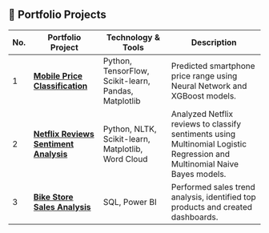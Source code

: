## 📂 Portfolio Projects

| No. | Portfolio Project                | Technology & Tools                     | Description                                                                                      |
|-----|----------------------------------|----------------------------------------|--------------------------------------------------------------------------------------------------|
| 1   | [**Mobile Price Classification**](https://github.com/Ivanrasyid89/Portofolio.github.io/tree/main/Klasifikasi/Mobile%20Price%20Classification) | Python, TensorFlow, Scikit-learn, Pandas, Matplotlib | Predicted smartphone price range using Neural Network and XGBoost models. |
| 2   | [**Netflix Reviews Sentiment Analysis**](https://github.com/Ivanrasyid89/Portofolio.github.io/tree/main/Natural%20Language%20Processing/Sentiment%20Analysis%20on%20Netflix%20Ratings) | Python, NLTK, Scikit-learn, Matplotlib, Word Cloud | Analyzed Netflix reviews to classify sentiments using Multinomial Logistic Regression and Multinomial Naive Bayes models.           |
| 3   | [**Bike Store Sales Analysis**](https://github.com/Ivanrasyid89/Portofolio.github.io/tree/main/SQL/Bike%20Store)   | SQL, Power BI                          | Performed sales trend analysis, identified top products and created dashboards.      |

